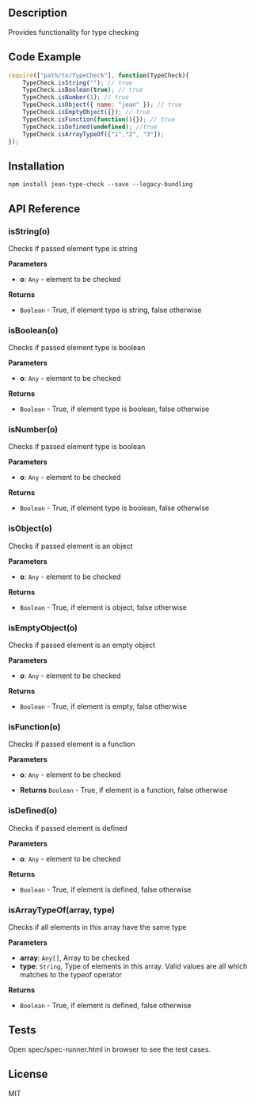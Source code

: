 ## Description

Provides functionality for type checking 

## Code Example

```javascript
require(["path/to/TypeCheck"], function(TypeCheck){
    TypeCheck.isString(""); // true
    TypeCheck.isBoolean(true); // true
    TypeCheck.isNumber(1); // true
    TypeCheck.isObject({ name: "jean" }); // true
    TypeCheck.isEmptyObject({}); // true
    TypeCheck.isFunction(function(){}); // true
    TypeCheck.isDefined(undefined); //true
    TypeCheck.isArrayTypeOf(["1","2", "3"]);
});
```

## Installation

`npm install jean-type-check --save --legacy-bundling`

## API Reference

### isString(o) 

Checks if passed element type is string

**Parameters**
 - **o**: `Any` - element to be checked

**Returns**
- `Boolean` - True, if element type is string, false otherwise


### isBoolean(o) 

Checks if passed element type is boolean

**Parameters**
- **o**: `Any` - element to be checked

**Returns**
- `Boolean` - True, if element type is boolean, false otherwise


### isNumber(o) 

Checks if passed element type is boolean

**Parameters**
- **o**: `Any` - element to be checked

**Returns**
-  `Boolean` - True, if element type is boolean, false otherwise


### isObject(o) 

Checks if passed element is an object

**Parameters**
- **o**: `Any` - element to be checked

**Returns**
 - `Boolean` - True, if element is object, false otherwise


### isEmptyObject(o) 

Checks if passed element is an empty object

**Parameters**
- **o**: `Any` - element to be checked

**Returns** 
- `Boolean` - True, if element is empty, false otherwise


### isFunction(o) 

Checks if passed element is a function

**Parameters**
- **o**: `Any` - element to be checked

- **Returns** `Boolean` - True, if element is a function, false otherwise


### isDefined(o) 

Checks if passed element is defined

**Parameters**
- **o**: `Any` - element to be checked

**Returns**
- `Boolean` - True, if element is defined, false otherwise


### isArrayTypeOf(array, type) 

Checks if all elements in this array have the same type

**Parameters**
- **array**: `Any[]`, Array to be checked
- **type**: `String`, Type of elements in this array. Valid values are all which matches 
                       to the typeof operator

**Returns**
- `Boolean` -  True, if element is defined, false otherwise

## Tests

Open spec/spec-runner.html in browser to see the test cases.

## License

MIT